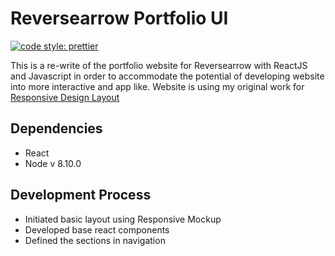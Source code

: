 # Reversearrow Portfolio UI

[![code style: prettier](https://img.shields.io/badge/code_style-prettier-ff69b4.svg?style=flat-square)](https://github.com/prettier/prettier)

This is a re-write of the portfolio website for Reversearrow with ReactJS and Javascript in order to accommodate the potential of developing website into more interactive and app like. Website is using my original work for [Responsive Design Layout](https://github.com/nidhigaday/Responsive-Mockup)

## Dependencies

- React
- Node v 8.10.0

## Development Process

- Initiated basic layout using Responsive Mockup
- Developed base react components
- Defined the sections in navigation
